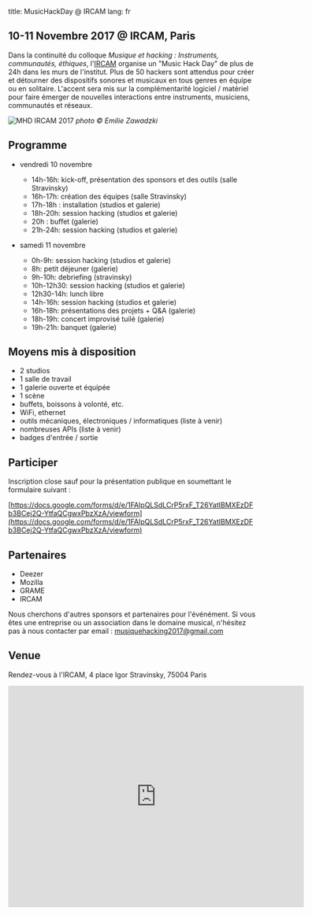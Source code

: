 title: MusicHackDay @ IRCAM
lang: fr

## 10-11 Novembre 2017 @ IRCAM, Paris

Dans la continuité du colloque *Musique et hacking : Instruments, communautés, éthiques*, l'[IRCAM](https://www.ircam.fr) organise un "Music Hack Day" de plus de 24h dans les murs de l'institut. Plus de 50 hackers sont attendus pour créer et détourner des dispositifs sonores et musicaux en tous genres en équipe ou en solitaire. L'accent sera mis sur la complémentarité logiciel / matériel pour faire émerger de nouvelles interactions entre instruments, musiciens, communautés et réseaux.

![MHD IRCAM 2017]({filename}/images/music_hack_day-edit2-1024.jpg)
*photo &copy; Emilie Zawadzki*

## Programme

- vendredi 10 novembre
    - 14h-16h: kick-off, présentation des sponsors et des outils (salle Stravinsky)
    - 16h-17h:  création des équipes (salle Stravinsky)
    - 17h-18h : installation (studios et galerie)
    - 18h-20h: session hacking (studios et galerie)
    - 20h : buffet (galerie)
    - 21h-24h: session hacking (studios et galerie)

- samedi 11 novembre
    - 0h-9h: session hacking (studios et galerie)
    - 8h: petit déjeuner (galerie)
    - 9h-10h: debriefing (stravinsky)
    - 10h-12h30: session hacking (studios et galerie)
    - 12h30-14h: lunch libre
    - 14h-16h: session hacking (studios et galerie)
    - 16h-18h: présentations des projets + Q&A (galerie)
    - 18h-19h: concert improvisé tuilé (galerie)
    - 19h-21h: banquet (galerie)

## Moyens mis à disposition

- 2 studios
- 1 salle de travail
- 1 galerie ouverte et équipée
- 1 scène
- buffets, boissons à volonté, etc.
- WiFi, ethernet
- outils mécaniques, électroniques / informatiques (liste à venir)
- nombreuses APIs (liste à venir)
- badges d'entrée / sortie

## Participer

Inscription close sauf pour la présentation publique en soumettant le formulaire suivant :

[https://docs.google.com/forms/d/e/1FAIpQLSdLCrP5rxF_T26YatIBMXEzDFb3BCej2Q-YtfaQCgwxPbzXzA/viewform](https://docs.google.com/forms/d/e/1FAIpQLSdLCrP5rxF_T26YatIBMXEzDFb3BCej2Q-YtfaQCgwxPbzXzA/viewform)


## Partenaires

- Deezer
- Mozilla
- GRAME
- IRCAM

Nous cherchons d'autres sponsors et partenaires pour l'événément. Si vous êtes une entreprise ou un association dans le domaine musical, n'hésitez pas à nous contacter par email : [musiquehacking2017@gmail.com](mailto:musiquehacking2017@gmail.com)


## Venue

Rendez-vous à l'IRCAM, 4 place Igor Stravinsky, 75004 Paris

<iframe src="https://www.google.com/maps/embed?pb=!1m18!1m12!1m3!1d2624.912432932615!2d2.3492199514773824!3d48.859880179186064!2m3!1f0!2f0!3f0!3m2!1i1024!2i768!4f13.1!3m3!1m2!1s0x47e66e1c3dd0b877%3A0xe54b44663bd2e7ff!2sIrcam!5e0!3m2!1sfr!2sfr!4v1504602059757" width="600" height="450" frameborder="0" style="border:0" allowfullscreen></iframe>
